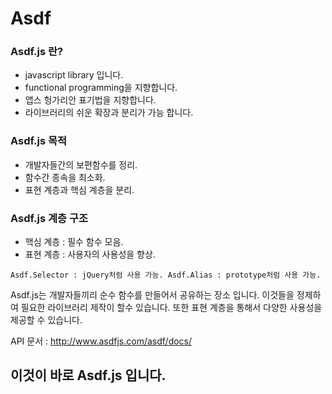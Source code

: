 Asdf
====

### Asdf.js 란?
* javascript library 입니다.
* functional programming을 지향합니다.
* 앱스 헝가리안 표기법을 지향합니다.
* 라이브러리의 쉬운 확장과 분리가 가능 합니다.

### Asdf.js 목적
* 개발자들간의 보편함수를 정리.
* 함수간 종속을 최소화.
* 표현 계층과 핵심 계층을 분리.

### Asdf.js 계층 구조
* 핵심 계층 : 필수 함수 모음.
* 표현 계층 : 사용자의 사용성을 향상.

`
Asdf.Selector : jQuery처럼 사용 가능.
Asdf.Alias : prototype처럼 사용 가능.
`

Asdf.js는 개발자들끼리 순수 함수를 만들어서 공유하는 장소 입니다. 이것들을 정제하여 필요한 라이브러리 제작이 할수 있습니다. 또한 표현 계층을 통해서 다양한 사용성을 제공할 수 있습니다.

API 문서 : http://www.asdfjs.com/asdf/docs/
## 이것이 바로 Asdf.js 입니다.
